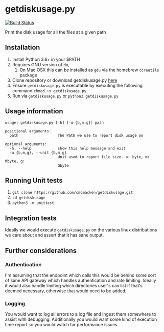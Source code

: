 # getdiskusage.py

[![Build Status](https://travis-ci.org/cmcmacken/getdiskusage.svg?branch=master)](https://travis-ci.org/cmcmacken/getdiskusage)



Print the disk usage for all the files at a given path

## Installation

1. Install Python 3.6+ in your $PATH
2. Requires GNU version of `du`,
    1. On Mac OSX this can be installed as `gdu` via the homebrew `coreutils` package
2. Clone repository or download getdiskusage.py [here](https://raw.githubusercontent.com/cmcmacken/getdiskusage/master/getdiskusage.py)
3. Ensure `getdiskusage.py` is executable by executing the following command
`chmod +x getdiskusage.py`
4. Run via `getdiskusage.py` or `python3 getdiskusage.py`

## Usage information

```
usage: getdiskusage.py [-h] [-u {b,m,g}] path

positional arguments:
  path                  The Path we use to report disk usage on

optional arguments:
  -h, --help            show this help message and exit
  -u {b,m,g}, --unit {b,m,g}
                        Unit used to report file size. b: byte, m: Mbyte, g:
                        Gbyte
  ```

## Running Unit tests

1. `git clone https://github.com/cmcmacken/getdiskusage.git`
2. `cd getdiskusage`
3. `python3 -m unittest`

## Integration tests

Ideally we would execute `getdiskusage.py` on the various linux distributions we care about and assert that it has sane output.

## Further considerations

### Authentication

I'm assuming that the endpoint which calls this would be behind some sort of sane API gateway which handles authentication and rate limiting. Ideally it would also handle limiting which directories user's can list if that's deemed necessary, otherwise that would need to be added.

### Logging

You would want to log all errors to a log file and ingest them somewhere to assist with debugging. Additionally you would want some kind of execution time report so you would watch for performance issues.